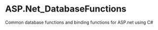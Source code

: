 ASP.Net_DatabaseFunctions
=========================

Common database functions and binding functions for ASP.net using C#  

